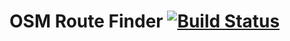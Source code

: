 # OSM Route Finder [![Build Status](https://travis-ci.org/kickuth/osm-route-finder.svg?branch=master)](https://travis-ci.org/kickuth/osm-route-finder)

